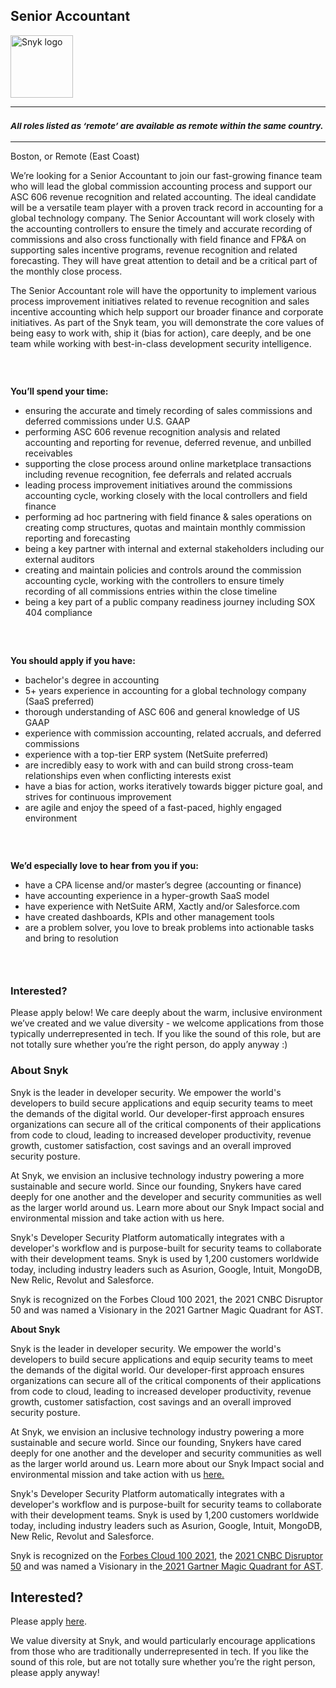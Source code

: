 Senior Accountant
---

<img src="https://res.cloudinary.com/snyk/image/upload/v1537345894/press-kit/brand/logo-black.png" width="100" alt="Snyk logo" />

<hr>
<h3><em><strong><sub>All roles listed as ‘remote’ are available as remote within the same country.</sub></strong></em></h3>
<hr>
<p><span style="font-weight: 400;">Boston, or Remote (East Coast)</span></p>
<p><span style="font-weight: 400;">We’re looking for a Senior Accountant to join our fast-growing finance team who will lead the global commission accounting process and support our ASC 606 revenue recognition and related accounting. The ideal candidate will be a versatile team player with a proven track record in accounting for a global technology company. The Senior Accountant will work closely with the accounting controllers to ensure the timely and accurate recording of commissions and also cross functionally with field finance and FP&amp;A on supporting sales incentive programs, revenue recognition and related forecasting. They will have great attention to detail and be a critical part of the monthly close process.</span></p>
<p><span style="font-weight: 400;">The Senior Accountant role will have the opportunity to implement various process improvement initiatives related to revenue recognition and sales incentive accounting which help support our broader finance and corporate initiatives. As part of the Snyk team, you will demonstrate the core values of being easy to work with, ship it (bias for action), care deeply, and be one team while working with best-in-class development security intelligence.</span></p>
<h3>&nbsp;</h3>
<p><strong>You’ll spend your time:</strong></p>
<ul>
<li><span style="font-weight: 400;">ensuring the accurate and timely recording of sales commissions and deferred commissions under U.S. GAAP</span></li>
<li><span style="font-weight: 400;">performing ASC 606 revenue recognition analysis and related accounting and reporting for revenue, deferred revenue, and unbilled receivables</span></li>
<li><span style="font-weight: 400;">supporting the close process around online marketplace transactions including revenue recognition, fee deferrals and related accruals</span></li>
<li><span style="font-weight: 400;">leading process improvement initiatives around the commissions accounting cycle, working closely with the local controllers and field finance</span></li>
<li><span style="font-weight: 400;">performing ad hoc partnering with field finance &amp; sales operations on creating comp structures, quotas and maintain monthly commission reporting and forecasting</span></li>
<li><span style="font-weight: 400;">being a key partner with internal and external stakeholders including our external auditors</span></li>
<li><span style="font-weight: 400;">creating and maintain policies and controls around the commission accounting cycle, working with the controllers to ensure timely recording of all commissions entries within the close timeline</span></li>
<li><span style="font-weight: 400;">being a key part of a public company readiness journey including SOX 404 compliance</span></li>
</ul>
<h3>&nbsp;</h3>
<p><strong>You should apply if you have:</strong></p>
<ul>
<li><span style="font-weight: 400;">bachelor's degree in accounting&nbsp;</span></li>
<li><span style="font-weight: 400;">5+ years experience in accounting for a global technology company (SaaS preferred)</span></li>
<li><span style="font-weight: 400;">thorough understanding of ASC 606 and general knowledge of US GAAP</span></li>
<li><span style="font-weight: 400;">experience with commission accounting, related accruals, and deferred commissions</span></li>
<li><span style="font-weight: 400;">experience with a top-tier ERP system (NetSuite preferred)</span></li>
<li><span style="font-weight: 400;">are incredibly easy to work with and can build strong cross-team relationships even when conflicting interests exist</span></li>
<li><span style="font-weight: 400;">have a bias for action, works iteratively towards bigger picture goal, and strives for continuous improvement&nbsp;</span></li>
<li><span style="font-weight: 400;">are agile and enjoy the speed of a fast-paced, highly engaged environment</span></li>
</ul>
<h3>&nbsp;</h3>
<p><strong>We’d especially love to hear from you if you:</strong></p>
<ul>
<li><span style="font-weight: 400;">have a CPA license and/or master’s degree (accounting or finance)</span></li>
<li><span style="font-weight: 400;">have accounting experience in a hyper-growth SaaS model</span></li>
<li><span style="font-weight: 400;">have experience with NetSuite ARM, Xactly and/or Salesforce.com</span></li>
<li><span style="font-weight: 400;">have created dashboards, KPIs and other management tools&nbsp;</span></li>
<li><span style="font-weight: 400;">are a problem solver, you love to break problems into actionable tasks and bring to resolution</span></li>
</ul>
<h3>&nbsp;</h3>
<h3><strong>Interested?</strong></h3>
<p><span style="font-weight: 400;">Please apply below! We care deeply about the warm, inclusive environment we’ve created and we value diversity - we welcome applications from those typically underrepresented in tech. If you like the sound of this role, but are not totally sure whether you’re the right person, do apply anyway :)</span></p>
<h3><strong>About Snyk</strong></h3>
<p><span style="font-weight: 400;">Snyk is the leader in developer security. We empower the world's developers to build secure applications and equip security teams to meet the demands of the digital world. Our developer-first approach ensures organizations can secure all of the critical components of their applications from code to cloud, leading to increased developer productivity, revenue growth, customer satisfaction, cost savings and an overall improved security posture.&nbsp;</span></p>
<p><span style="font-weight: 400;">At Snyk, we envision an inclusive technology industry powering a more sustainable and secure world. Since our founding, Snykers have cared deeply for one another and the developer and security communities as well as the larger world around us. Learn more about our Snyk Impact social and environmental mission and take action with us here.</span></p>
<p><span style="font-weight: 400;">Snyk's Developer Security Platform automatically integrates with a developer's workflow and is purpose-built for security teams to collaborate with their development teams. Snyk is used by 1,200 customers worldwide today, including industry leaders such as Asurion, Google, Intuit, MongoDB, New Relic, Revolut and Salesforce.</span></p>
<p><span style="font-weight: 400;">Snyk is recognized on the Forbes Cloud 100 2021, the 2021 CNBC Disruptor 50 and was named a Visionary in the 2021 Gartner Magic Quadrant for AST.</span></p><div class="content-conclusion"><p><strong>About Snyk</strong></p>
<p><span style="font-weight: 400;">Snyk is the leader in developer security. We empower the world's developers to build secure applications and equip security teams to meet the demands of the digital world. Our developer-first approach ensures organizations can secure all of the critical components of their applications from code to cloud, leading to increased developer productivity, revenue growth, customer satisfaction, cost savings and an overall improved security posture.&nbsp;</span></p>
<p><span style="font-weight: 400;">At Snyk, we envision an inclusive technology industry powering a more sustainable and secure world.</span> <span style="font-weight: 400;">Since our founding, Snykers have cared deeply for one another and the developer and security communities as well as the larger world around us. Learn more about our Snyk Impact social and environmental mission and take action with us </span><a href="https://snyk.io/about/snyk-impact/"><span style="font-weight: 400;">here.</span></a></p>
<p><span style="font-weight: 400;">Snyk's Developer Security Platform automatically integrates with a developer's workflow and is purpose-built for security teams to collaborate with their development teams. Snyk is used by 1,200 customers worldwide today, including industry leaders such as Asurion, Google, Intuit, MongoDB, New Relic, Revolut and Salesforce.</span></p>
<p><span style="font-weight: 400;">Snyk is recognized on the </span><a href="https://www.forbes.com/cloud100/#6f24b5ba5f94"><span style="font-weight: 400;">Forbes Cloud 100 2021</span></a><span style="font-weight: 400;">, the </span><a href="https://www.cnbc.com/2021/05/25/these-are-the-2021-cnbc-disruptor-50-companies.html"><span style="font-weight: 400;">2021 CNBC Disruptor 50</span></a><span style="font-weight: 400;"> and was named a Visionary in the</span><a href="https://snyk.io/blog/snyk-visionary-2021-gartner-magic-quadrant-for-ast/"><span style="font-weight: 400;"> 2021 Gartner Magic Quadrant for AST</span></a><span style="font-weight: 400;">.</span></p></div>

Interested?
---

Please apply [here](https://boards.greenhouse.io/snyk/jobs/6187703002#app).

We value diversity at Snyk, and would particularly encourage applications from those who are traditionally underrepresented in tech.
If you like the sound of this role, but are not totally sure whether you’re the right person, please apply anyway!
